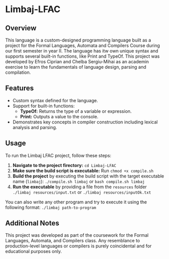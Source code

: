 # Limbaj-LFAC

## Overview

This language is a custom-designed programming language built as a project for the Formal Languages, Automata and Compilers Course during our first semester in year II. The language has itw own unique syntax and supports several built-in functions, like Print and TypeOf. This project was developed by Efros Ciprian and Chelba Sergiu-Mihai as an academin exercise to learn the fundamentals of language design, parsing and compilation.

## Features

- Custom syntax defined for the language.
- Support for built-in functions:
  - **TypeOf:** Returns the type of a variable or expression.
  - **Print:** Outputs a value to the console.
- Demonstrates key concepts in compiler construction including lexical analysis and parsing.

## Usage

To run the Limbaj LFAC project, follow these steps:

1. **Navigate to the project firectory:**
`cd Limbaj-LFAC`
2. **Make sure the build script is executable:**
Run `chmod +x compile.sh`
3. **Build the project** by executing the build script with the target executable name (`limbaj`):
`./compile.sh limbaj` or `bash compile.sh limbaj`
4. **Run the executable** by providing a file from the `resources` folder
`./limbaj resources/input.txt` or `./limbaj resources/inputOk.txt`

You can also write any other program and try to execute it using the following format:
`./limbaj path-to-program`


## Additional Notes
This project was developed as part of the coursework for the Formal Languages, Automata, and Compilers class. Any resemblance to production-level languages or compilers is purely coincidental and for educational purposes only.
